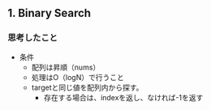 ## 1. Binary Search
### 思考したこと
- 条件
    - 配列は昇順（nums）
    - 処理はO（logN）で行うこと
    - targetと同じ値を配列内から探す。
        - 存在する場合は、indexを返し、なければ-1を返す
